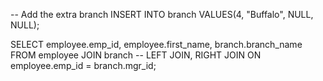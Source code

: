 
-- Add the extra branch
INSERT INTO branch VALUES(4, "Buffalo", NULL, NULL);

SELECT employee.emp_id, employee.first_name, branch.branch_name
FROM employee
JOIN branch    -- LEFT JOIN, RIGHT JOIN
ON employee.emp_id = branch.mgr_id;
